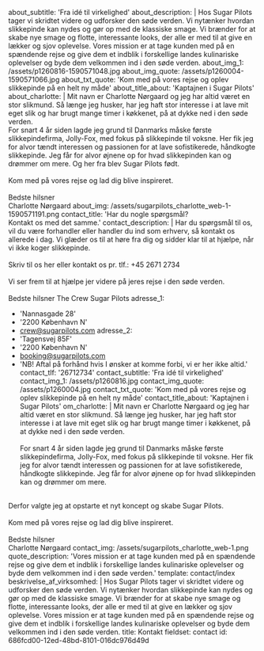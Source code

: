 about_subtitle: 'Fra idé til virkelighed'
about_description: |
  Hos Sugar Pilots tager vi skridtet videre og udforsker den søde verden. Vi nytænker hvordan slikkepinde kan nydes og gør op med de klassiske smage. Vi brænder for at skabe nye smage og flotte, interessante looks, der alle er med til at give en lækker og sjov oplevelse. 
  Vores mission er at tage kunden med på en spændende rejse og give dem et indblik i forskellige landes kulinariske oplevelser og byde dem velkommen ind i den søde verden.
about_img_1: /assets/p1260816-1590571048.jpg
about_img_quote: /assets/p1260004-1590571066.jpg
about_txt_quote: 'Kom med på vores rejse og oplev slikkepinde på en helt ny måde'
about_title_about: 'Kaptajnen i Sugar Pilots'
about_charlotte: |
  Mit navn er Charlotte Nørgaard og jeg har altid været en stor slikmund. Så længe jeg husker, har jeg haft stor interesse i at lave mit eget slik og har brugt mange timer i køkkenet, på at dykke ned i den søde verden.
  <br>
  For snart 4 år siden lagde jeg grund til Danmarks måske første slikkepindefirma, Jolly-Fox, med fokus på slikkepinde til voksne. Her fik jeg for alvor tændt interessen og passionen for at lave sofistikerede, håndkogte slikkepinde. Jeg får for alvor øjnene op for hvad slikkepinden kan og drømmer om mere. Og her fra blev Sugar Pilots født. 
  <br><br>
  Kom med på vores rejse og lad dig blive inspireret.
  <br><br>
  Bedste hilsner <br>
  Charlotte Nørgaard
about_img: /assets/sugarpilots_charlotte_web-1-1590571191.png
contact_title: 'Har du nogle spørgsmål? <br>Kontakt os med det samme.'
contact_description: |
  Har du spørgsmål til os, vil du være forhandler eller handler du ind som erhverv, så kontakt os allerede i dag. Vi glæder os til at høre fra dig og sidder klar til at hjælpe, når vi ikke koger slikkepinde.
  <br> <br>
  Skriv til os her eller kontakt os pr. tlf.: +45 2671 2734
  <br> <br>
  Vi ser frem til at hjælpe jer videre på jeres rejse i den søde verden. 
  <br> <br>
  Bedste hilsner
  The Crew
  Sugar Pilots
adresse_1:
  - 'Nannasgade 28'
  - '2200 København N'
  - crew@sugarpilots.com
adresse_2:
  - 'Tagensvej 85F'
  - '2200 København N'
  - booking@sugarpilots.com
  - 'NB! Aftal på forhånd hvis I ønsker at komme forbi, vi er her ikke altid.'
contact_tlf: '26712734'
contact_subtitle: 'Fra idé til virkelighed'
contact_img_1: /assets/p1260816.jpg
contact_img_quote: /assets/p1260004.jpg
contact_txt_quote: 'Kom med på vores rejse og oplev slikkepinde på en helt ny måde'
contact_title_about: 'Kaptajnen i Sugar Pilots'
om_charlotte: |
  Mit navn er Charlotte Nørgaard og jeg har altid været en stor slikmund. Så længe jeg husker, har jeg haft stor interesse i at lave mit eget slik og har brugt mange timer i køkkenet, på at dykke ned i den søde verden. 
  <br> <br>
  For snart 4 år siden lagde jeg grund til Danmarks måske første slikkepindefirma, Jolly-Fox, med fokus på slikkepinde til voksne. Her fik jeg for alvor tændt interessen og passionen for at lave sofistikerede, håndkogte slikkepinde. Jeg får for alvor øjnene op for hvad slikkepinden kan og drømmer om mere. 
  <br>
  Derfor valgte jeg at opstarte et nyt koncept og skabe Sugar Pilots.
  <br> <br>
  Kom med på vores rejse og lad dig blive inspireret.
  <br> <br>
  Bedste hilsner <br>
  Charlotte Nørgaard
contact_img: /assets/sugarpilots_charlotte_web-1.png
quote_description: 'Vores mission er at tage kunden med på en spændende rejse og give dem et indblik i forskellige landes kulinariske oplevelser og byde dem velkommen ind i den søde verden.'
template: contact/index
beskrivelse_af_virksomhed: |
  Hos Sugar Pilots tager vi skridtet videre og udforsker den søde verden. Vi nytænker hvordan slikkepinde kan nydes og gør op med de klassiske smage. Vi brænder for at skabe nye smage og flotte, interessante looks, der alle er med til at give en lækker og sjov oplevelse. 
  Vores mission er at tage kunden med på en spændende rejse og give dem et indblik i forskellige landes kulinariske oplevelser og byde dem velkommen ind i den søde verden.
title: Kontakt
fieldset: contact
id: 686fcd00-12ed-48bd-8101-016dc976d49d
